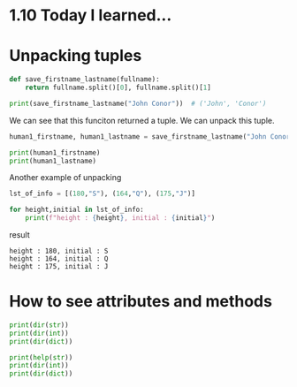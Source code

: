 # 1.10 Today I learned...

# Unpacking tuples

```py
def save_firstname_lastname(fullname):
    return fullname.split()[0], fullname.split()[1]

print(save_firstname_lastname("John Conor"))  # ('John', 'Conor')
```

We can see that this funciton returned a tuple. We can unpack this tuple.

```py
human1_firstname, human1_lastname = save_firstname_lastname("John Conor")

print(human1_firstname)
print(human1_lastname)
```

Another example of unpacking

```py
lst_of_info = [(180,"S"), (164,"Q"), (175,"J")]

for height,initial in lst_of_info:
    print(f"height : {height}, initial : {initial}")
```

result

```
height : 180, initial : S
height : 164, initial : Q
height : 175, initial : J
```


# How to see attributes and methods

```py
print(dir(str))
print(dir(int))
print(dir(dict))

print(help(str))
print(dir(int))
print(dir(dict))
```